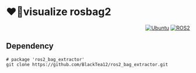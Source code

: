 # ❤️‍🔥visualize rosbag2
<div align="right">

  <a href="">![Ubuntu](https://img.shields.io/badge/Ubuntu-22.04-green)</a>
  <a href="">![ROS2](https://img.shields.io/badge/ROS2-humble-blue)</a>

</div>

## Dependency

    # package 'ros2_bag_extractor'
    git clone https://github.com/BlackTea12/ros2_bag_extractor.git

